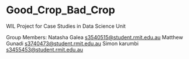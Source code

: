 # Good_Crop_Bad_Crop
WIL Project for Case Studies in Data Science Unit

Group Members:
Natasha Galea s3540515@student.rmit.edu.au
Matthew Gunadi s3740473@student.rmit.edu.au
Simon karumbi s3455453@student.rmit.edu.au
